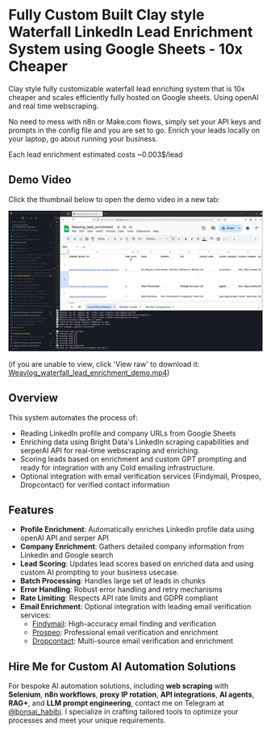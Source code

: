 # Fully Custom Built Clay style Waterfall LinkedIn Lead Enrichment System using Google Sheets - 10x Cheaper

Clay style fully customizable waterfall lead enriching system that is 10x cheaper and scales efficiently fully hosted on Google sheets. Using openAI and real time webscraping.

No need to mess with n8n or Make.com flows, simply set your API keys and prompts in the config file and you are set to go.
Enrich your leads locally on your laptop, go about running your business.

Each lead enrichment estimated costs ~0.003$/lead

## Demo Video

Click the thumbnail below to open the demo video in a new tab: 

<div style="display: flex; justify-content: center;">
  <a href="Weavlog_waterfall_lead_enrichment_demo.mp4" target="_blank">
    <img src="weavlog_lead_enricher_thumbnail.png" alt="Thumbnail for Binance Bot Trade Demo Video" width="600">
  </a>
</div>

(if you are unable to view, click 'View raw' to download it: [Weavlog_waterfall_lead_enrichment_demo.mp4](https://github.com/bonsai89/google_sheets_waterfall_lead_enrichment_AI_automation/blob/main/Weavlog_waterfall_lead_enrichment_demo.mp4))


## Overview

This system automates the process of:
- Reading LinkedIn profile and company URLs from Google Sheets
- Enriching data using Bright Data's LinkedIn scraping capabilities and serperAI API for real-time webscraping and enriching.
- Scoring leads based on enrichment and custom GPT prompting and ready for integration with any Cold emailing infrastructure.
- Optional integration with email verification services (Findymail, Prospeo, Dropcontact) for verified contact information

## Features

- **Profile Enrichment**: Automatically enriches LinkedIn profile data using openAI API and serper API
- **Company Enrichment**: Gathers detailed company information from Linkedin and Google search
- **Lead Scoring**: Updates lead scores based on enriched data and using custom AI prompting to your business usecase.
- **Batch Processing**: Handles large set of leads in chunks
- **Error Handling**: Robust error handling and retry mechanisms
- **Rate Limiting**: Respects API rate limits and GDPR compliant
- **Email Enrichment**: Optional integration with leading email verification services:
  - [Findymail](https://findymail.com): High-accuracy email finding and verification
  - [Prospeo](https://prospeo.io): Professional email verification and enrichment
  - [Dropcontact](https://dropcontact.io): Multi-source email verification and enrichment


## Hire Me for Custom AI Automation Solutions
For bespoke AI automation solutions, including **web scraping** with **Selenium**, **n8n workflows**, **proxy IP rotation**, **API integrations**, **AI agents**, **RAG+**, and **LLM prompt engineering**, contact me on Telegram at [@bonsai_habibi](https://t.me/bonsai_habibi). I specialize in crafting tailored tools to optimize your processes and meet your unique requirements.
